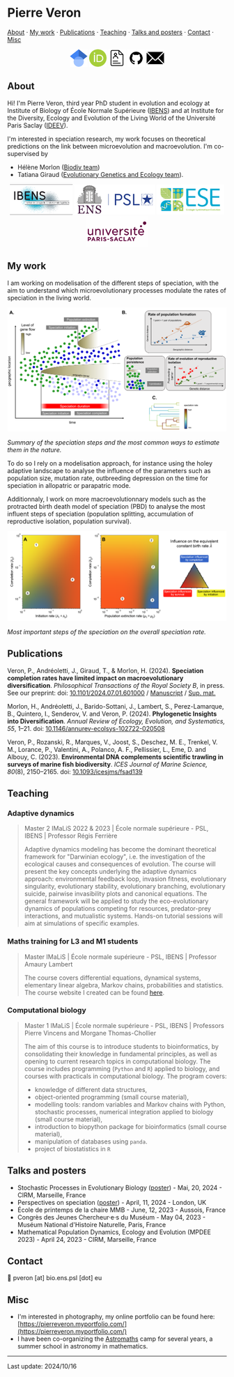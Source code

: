 # Pierre Veron
[About](#about) · [My work](#my-work) · [Publications](#publications) · [Teaching](#teaching) · [Talks and posters](#talks-and-posters) · [Contact](#contact) · [Misc](#misc)

<p align="center">
   <a href="https://scholar.google.com/citations?user=zMhd4LMAAAAJ&hl=fr" target="_blank"><img src="icons/scholar.png" alt="Google scholar" width=40></a>
   <a href="https://orcid.org/0000-0003-2896-4250" target="_blank"><img src="icons/orcid.png" alt="ORCID" width=40></a>
   <a href="https://pierre-veron.github.io/CV.html"><img src="icons/resume.png" alt="CV" width=40></a>
    <a href="https://github.com/pierre-veron"><img src="icons/github.jpg" alt="Github" width=40></a>
    <a href="mailto:pveron@bio.ens.psl.eu"><img src="icons/email.png" alt="E-mail" width=40></a>
</p>

## About
Hi! I'm Pierre Veron, third year PhD student in evolution and ecology at Institute of Biology of École Normale Supérieure ([IBENS](https://www.ibens.ens.fr/)) and at Institute for the Diversity, Ecology and Evolution of the Living World of the Université Paris Saclay ([IDEEV](https://www.ideev.universite-paris-saclay.fr/en/)). 

I'm interested in speciation research, my work focuses on theoretical predictions on the link between microevolution and macroevolution. I'm co-supervised by 
* Hélène Morlon ([Biodiv team](https://www.phyloeco.bio.ens.psl.eu/))
* Tatiana Giraud ([Evolutionary Genetics and Ecology team](https://www.ideev.universite-paris-saclay.fr/en/equipes/ese-gee/)).

<p align="center">
   <a href="https://www.ibens.bio.ens.psl.eu/?lang=en" target="_blank"><img src="icons/ibens.png" alt="IBENS" height=70></a>
   <a href="https://www.ens.psl.eu/" target="_blank"><img src="icons/ens-psl.png" alt="ENS-PSL" height=70></a>
    <a href="https://www.ideev.universite-paris-saclay.fr/equipes/ese-gee/" target="_blank"><img src="icons/ese.jpg" alt="ESE" height=70></a>
   <a href="https://www.universite-paris-saclay.fr/a-propos/"><img src="icons/logo_psaclay.png" alt="CV" height=70></a>
</p>

## My work 
I am working on modelisation of the different steps of speciation, with the aim to understand which microevolutionary processes modulate the rates of speciation in the living world. 

<img src="fig/summary_spec_steps.PNG" alt="Summary of the speciation steps">

_Summary of the speciation steps and the most common ways to estimate them in the nature._

To do so I rely on a modelisation approach, for instance using the holey adaptive landscape to analyse the influence of the parameters such as population size, mutation rate, outbreeding depression on the time for speciation in allopatric or parapatric mode. 

Additionnaly, I work on more macroevolutionnary models such as the protracted birth death model of speciation (PBD) to analyse the most influent steps of speciation (population splitting, accumulation of reproductive isolation, population survival). 

<img src="fig/influence_parameters_speciation.PNG" alt="Influence on the speciation rate">

_Most important steps of the speciation on the overall speciation rate._

## Publications
Veron, P., Andréoletti, J., Giraud, T., & Morlon, H. (2024). **Speciation completion rates have limited impact on macroevolutionary diversification**. _Philosophical Transactions of the Royal Society B_, in press. See our preprint: doi: [10.1101/2024.07.01.601000](https://doi.org/10.1101/2024.07.01.601000) /  [Manuscript](docs/PBD_analog_manuscript.pdf) / [Sup. mat.](docs/PBD_analog_supp_mat.pdf)
 

Morlon, H., Andréoletti, J., Barido-Sottani, J., Lambert, S., Perez-Lamarque, B., Quintero, I., Senderov, V. and Veron, P. (2024). **Phylogenetic Insights into Diversification**. _Annual Review of Ecology, Evolution, and Systematics, 55_, 1–21. doi: [10.1146/annurev-ecolsys-102722-020508](https://doi.org/10.1146/annurev-ecolsys-102722-020508)
 

Veron, P., Rozanski, R., Marques, V., Joost, S., Deschez, M. E., Trenkel, V. M., Lorance, P., Valentini, A., Polanco, A. F., Pellissier, L., Eme, D. and Albouy, C. (2023). **Environmental DNA complements scientific trawling in surveys of marine fish biodiversity**. _ICES Journal of Marine Science, 80_(8), 2150–2165. doi: [10.1093/icesjms/fsad139](https://doi.org/10.1093/icesjms/fsad139)
 


## Teaching 
### Adaptive dynamics
> Master 2 IMaLiS 2022 & 2023 | École normale supérieure - PSL, IBENS | Professor Régis Ferrière
>
> Adaptive dynamics modeling has become the dominant theoretical framework for "Darwinian ecology", i.e. the investigation of the ecological causes and consequences of evolution. The course will present the key concepts underlying the adaptive dynamics approach: environmental feedback loop, invasion fitness, evolutionary singularity, evolutionary stability, evolutionary branching, evolutionary suicide, pairwise invasibility plots and canonical equations. The general framework will be applied to study the eco-evolutionary dynamics of populations competing for resources, predator-prey interactions, and mutualistic systems. Hands-on tutorial sessions will aim at simulations of specific examples.

### Maths training for L3 and M1 students
> Master IMaLiS | École normale supérieure - PSL, IBENS | Professor Amaury Lambert 
> 
> The course covers differential equations, dynamical systems, elementary linear algebra, Markov chains, probabilities and statistics. The course website I created can be found [here](https://codimd.math.cnrs.fr/s/hmbX8GuA4#).

### Computational biology
> Master 1 IMaLiS | École normale supérieure - PSL, IBENS | Professors Pierre Vincens and Morgane Thomas-Chollier
> 
>The aim of this course is to introduce students to bioinformatics, by consolidating their knowledge in fundamental principles, as well as opening to current research topics in computational biology.
>The course includes programming (`Python` and `R`) applied to biology, and courses with practicals in computational biology. The program covers:
> * knowledge of different data structures,
> * object-oriented programming (small course material),
> * modelling tools: random variables and Markov chains with Python, stochastic processes, numerical integration applied to biology (small course material),
> * introduction to biopython package for bioinformatics (small course material),
> * manipulation of databases using `panda`.
> * project of biostatistics in `R`


## Talks and posters 
* Stochastic Processes in Evolutionary Biology ([poster](https://hub.bio.ens.psl.eu/index.php/s/Kb8gWELjzJQapys/download/poster.pdf)) -  Mai, 20, 2024 - CIRM, Marseille, France
* Perspectives on speciation ([poster](https://hub.bio.ens.psl.eu/index.php/s/Kb8gWELjzJQapys/download/poster.pdf)) - April, 11, 2024 - London, UK
* École de printemps de la chaire MMB - June, 12, 2023 - Aussois, France
* Congrès des Jeunes Chercheur·e·s du Muséum - May 04, 2023 - Muséum National d'Histoire Naturelle, Paris, France
* Mathematical Population Dynamics, Ecology and Evolution (MPDEE 2023) - April 24, 2023 - CIRM, Marseille, France

## Contact 
:email: pveron [at] bio.ens.psl [dot] eu 

## Misc
* I'm interested in photography, my online portfolio can be found here: [https://pierreveron.myportfolio.com/](https://pierreveron.myportfolio.com/) 
* I have been co-organizing the [Astromaths](https://www.fondation-blaise-pascal.org/nos-actions/les-projets-de-la-fondation/le-camp-astromaths/) camp for several years, a summer school in astronomy in mathematics.  

---

Last update: 2024/10/16